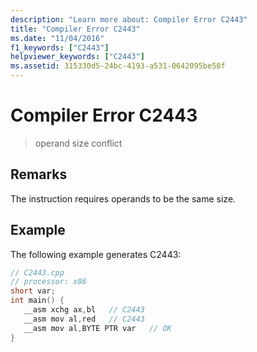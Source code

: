 ```yaml
---
description: "Learn more about: Compiler Error C2443"
title: "Compiler Error C2443"
ms.date: "11/04/2016"
f1_keywords: ["C2443"]
helpviewer_keywords: ["C2443"]
ms.assetid: 315330d5-24bc-4193-a531-0642095be58f
---
```

# Compiler Error C2443

> operand size conflict

## Remarks

The instruction requires operands to be the same size.

## Example

The following example generates C2443:

```cpp
// C2443.cpp
// processor: x86
short var;
int main() {
   __asm xchg ax,bl   // C2443
   __asm mov al,red   // C2443
   __asm mov al,BYTE PTR var   // OK
}
```
